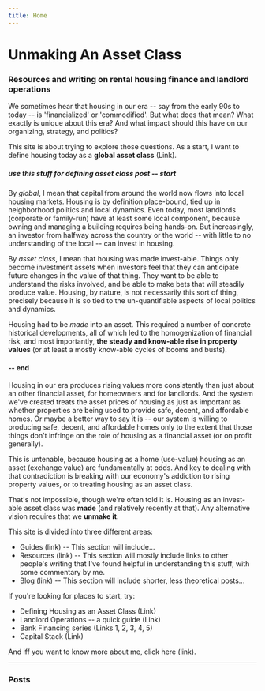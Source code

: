 ```yaml
---
title: Home
---
```


# Unmaking An Asset Class

### Resources and writing on rental housing finance and landlord operations

We sometimes hear that housing in our era -- say from the early 90s to today -- is 'financialized' or 'commodified'. But what does that mean? What exactly is unique about this era? And what impact should this have on our organizing, strategy, and politics?

This site is about trying to explore those questions. As a start, I want to define housing today as a **global asset class** (Link). 

##### use this stuff for defining asset class post -- start
By *global*, I mean that capital from around the world now flows into local housing markets. Housing is by definition place-bound, tied up in neighborhood politics and local dynamics. Even today, most landlords (corporate or family-run) have at least some local component, because owning and managing a building requires being hands-on. But increasingly, an investor from halfway across the country or the world -- with little to no understanding of the local -- can invest in housing. 

By *asset class*, I mean that housing was made invest-able. Things only become investment assets when investors feel that they can anticipate future changes in the value of that thing. They want to be able to understand the risks involved, and be able to make bets that will steadily produce value. Housing, by nature, is not necessarily this sort of thing, precisely because it is so tied to the un-quantifiable aspects of local politics and dynamics. 

Housing had to be *made* into an asset. This required a number of concrete historical developments, all of which led to the homogenization of financial risk, and most importantly, **the steady and know-able rise in property values** (or at least a mostly know-able cycles of booms and busts).
#### -- end

Housing in our era produces rising values more consistently than just about an other financial asset, for homeowners and for landlords. And the system we've created treats the asset prices of housing as just as important as whether properties are being used to provide safe, decent, and affordable homes. Or maybe a better way to say it is -- our system is willing to producing safe, decent, and affordable homes only to the extent that those things don't infringe on the role of housing as a financial asset (or on profit generally).

This is untenable, because housing as a home (use-value) housing as an asset (exchange value) are fundamentally at odds. And key to dealing with that contradiction is breaking with our economy's addiction to rising property values, or to treating housing as an asset class.    

That's not impossible, though we're often told it is. Housing as an invest-able asset class was **made** (and relatively recently at that). Any alternative vision requires that we **unmake it**.

This site is divided into three different areas:

- Guides (link) -- This section will include...
- Resources (link) -- This section will mostly include links to other people's writing that I've found helpful in understanding this stuff, with some commentary by me.
- Blog (link) -- This section will include shorter, less theoretical posts...

If you're looking for places to start, try:

- Defining Housing as an Asset Class (Link)
- Landlord Operations -- a quick guide (Link)
- Bank Financing series (Links 1, 2, 3, 4, 5)
- Capital Stack (Link)

And iff you want to know more about me, click here (link). 

---

### Posts


